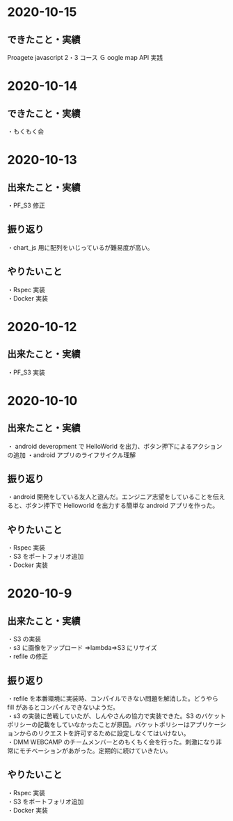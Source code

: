# 2020-10-15

## できたこと・実績

Proagete javascript 2・3 コース
Ｇ oogle map API 実践

##

# 2020-10-14

## できたこと・実績

・もくもく会

# 2020-10-13

## 出来たこと・実績

・PF_S3 修正

## 振り返り

・chart_js 用に配列をいじっているが難易度が高い。

## やりたいこと

・Rspec 実装  
・Docker 実装

# 2020-10-12

## 出来たこと・実績

・PF_S3 実装

# 2020-10-10

## 出来たこと・実績

・ android deveropment で HelloWorld を出力、ボタン押下によるアクションの追加
・android アプリのライフサイクル理解

## 振り返り

・android 開発をしている友人と遊んだ。エンジニア志望をしていることを伝えると、ボタン押下で Helloworld を出力する簡単な android アプリを作った。

## やりたいこと

・Rspec 実装  
・S3 をポートフォリオ追加  
・Docker 実装

# 2020-10-9

## 出来たこと・実績

・S3 の実装  
・s3 に画像をアップロード ⇒lambda⇒S3 にリサイズ  
・refile の修正

## 振り返り

・refile を本番環境に実装時、コンパイルできない問題を解消した。どうやら fill があるとコンパイルできないようだ。  
・s3 の実装に苦戦していたが、しんやさんの協力で実装できた。S3 のバケットポリシーの記載をしていなかったことが原因。バケットポリシーはアプリケーションからのリクエストを許可するために設定しなくてはいけない。  
・DMM WEBCAMP のチームメンバーとのもくもく会を行った。刺激になり非常にモチベーションがあがった。定期的に続けていきたい。

## やりたいこと

・Rspec 実装  
・S3 をポートフォリオ追加  
・Docker 実装
